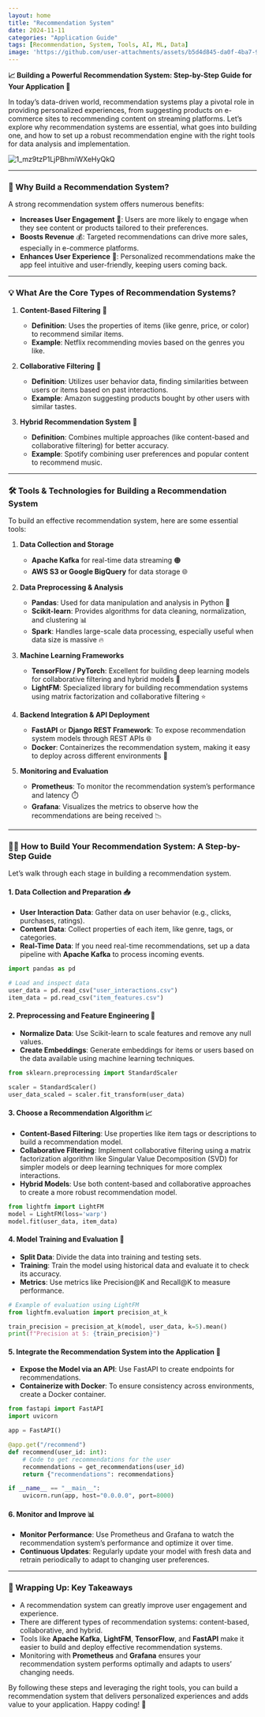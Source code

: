 ```yaml
---
layout: home
title: "Recommendation System"
date: 2024-11-11
categories: "Application Guide"
tags: [Recommendation, System, Tools, AI, ML, Data]
image: 'https://github.com/user-attachments/assets/b5d4d845-da0f-4ba7-9aad-ae72d7fdea4d'
---
```


**📈 Building a Powerful  Recommendation System: Step-by-Step Guide for Your Application 🎯**

In today’s data-driven world, recommendation systems play a pivotal role in providing personalized experiences, from suggesting products on e-commerce sites to recommending content on streaming platforms. Let’s explore why recommendation systems are essential, what goes into building one, and how to set up a robust recommendation engine with the right tools for data analysis and implementation.

![1_mz9tzP1LjPBhmiWXeHyQkQ](https://github.com/user-attachments/assets/b5d4d845-da0f-4ba7-9aad-ae72d7fdea4d)

---

### 🤔 Why Build a Recommendation System?

A strong recommendation system offers numerous benefits:

- **Increases User Engagement** 🎯: Users are more likely to engage when they see content or products tailored to their preferences.
- **Boosts Revenue** 💰: Targeted recommendations can drive more sales, especially in e-commerce platforms.
- **Enhances User Experience** 🌟: Personalized recommendations make the app feel intuitive and user-friendly, keeping users coming back.

---

### 💡 What Are the Core Types of Recommendation Systems?

1. **Content-Based Filtering** 📄
   - **Definition**: Uses the properties of items (like genre, price, or color) to recommend similar items.
   - **Example**: Netflix recommending movies based on the genres you like.

2. **Collaborative Filtering** 👥
   - **Definition**: Utilizes user behavior data, finding similarities between users or items based on past interactions.
   - **Example**: Amazon suggesting products bought by other users with similar tastes.

3. **Hybrid Recommendation System** 🔄
   - **Definition**: Combines multiple approaches (like content-based and collaborative filtering) for better accuracy.
   - **Example**: Spotify combining user preferences and popular content to recommend music.

---

### 🛠️ Tools & Technologies for Building a Recommendation System

To build an effective recommendation system, here are some essential tools:

1. **Data Collection and Storage**
   - **Apache Kafka** for real-time data streaming 🟠
   - **AWS S3 or Google BigQuery** for data storage 🌐

2. **Data Preprocessing & Analysis**
   - **Pandas**: Used for data manipulation and analysis in Python 🐼
   - **Scikit-learn**: Provides algorithms for data cleaning, normalization, and clustering 📊
   - **Spark**: Handles large-scale data processing, especially useful when data size is massive 🔥

3. **Machine Learning Frameworks**
   - **TensorFlow / PyTorch**: Excellent for building deep learning models for collaborative filtering and hybrid models 🤖
   - **LightFM**: Specialized library for building recommendation systems using matrix factorization and collaborative filtering ⭐

4. **Backend Integration & API Deployment**
   - **FastAPI** or **Django REST Framework**: To expose recommendation system models through REST APIs 🌐
   - **Docker**: Containerizes the recommendation system, making it easy to deploy across different environments 🐳

5. **Monitoring and Evaluation**
   - **Prometheus**: To monitor the recommendation system’s performance and latency ⏱️
   - **Grafana**: Visualizes the metrics to observe how the recommendations are being received 📉

---

### 🧑‍💻 How to Build Your Recommendation System: A Step-by-Step Guide

Let’s walk through each stage in building a recommendation system.

#### 1. **Data Collection and Preparation** 📥
   - **User Interaction Data**: Gather data on user behavior (e.g., clicks, purchases, ratings).
   - **Content Data**: Collect properties of each item, like genre, tags, or categories.
   - **Real-Time Data**: If you need real-time recommendations, set up a data pipeline with **Apache Kafka** to process incoming events.

   ```python
   import pandas as pd

   # Load and inspect data
   user_data = pd.read_csv("user_interactions.csv")
   item_data = pd.read_csv("item_features.csv")
   ```

#### 2. **Preprocessing and Feature Engineering** 🔄
   - **Normalize Data**: Use Scikit-learn to scale features and remove any null values.
   - **Create Embeddings**: Generate embeddings for items or users based on the data available using machine learning techniques.

   ```python
   from sklearn.preprocessing import StandardScaler

   scaler = StandardScaler()
   user_data_scaled = scaler.fit_transform(user_data)
   ```

#### 3. **Choose a Recommendation Algorithm** 📈

   - **Content-Based Filtering**: Use properties like item tags or descriptions to build a recommendation model.
   - **Collaborative Filtering**: Implement collaborative filtering using a matrix factorization algorithm like Singular Value Decomposition (SVD) for simpler models or deep learning techniques for more complex interactions.
   - **Hybrid Models**: Use both content-based and collaborative approaches to create a more robust recommendation model.

   ```python
   from lightfm import LightFM
   model = LightFM(loss='warp')
   model.fit(user_data, item_data)
   ```

#### 4. **Model Training and Evaluation** 🧠
   - **Split Data**: Divide the data into training and testing sets.
   - **Training**: Train the model using historical data and evaluate it to check its accuracy.
   - **Metrics**: Use metrics like Precision@K and Recall@K to measure performance.

   ```python
   # Example of evaluation using LightFM
   from lightfm.evaluation import precision_at_k

   train_precision = precision_at_k(model, user_data, k=5).mean()
   print(f"Precision at 5: {train_precision}")
   ```

#### 5. **Integrate the Recommendation System into the Application** 🔌

   - **Expose the Model via an API**: Use FastAPI to create endpoints for recommendations.
   - **Containerize with Docker**: To ensure consistency across environments, create a Docker container.

   ```python
   from fastapi import FastAPI
   import uvicorn

   app = FastAPI()

   @app.get("/recommend")
   def recommend(user_id: int):
       # Code to get recommendations for the user
       recommendations = get_recommendations(user_id)
       return {"recommendations": recommendations}

   if __name__ == "__main__":
       uvicorn.run(app, host="0.0.0.0", port=8000)
   ```

#### 6. **Monitor and Improve** 📊
   - **Monitor Performance**: Use Prometheus and Grafana to watch the recommendation system’s performance and optimize it over time.
   - **Continuous Updates**: Regularly update your model with fresh data and retrain periodically to adapt to changing user preferences.

---

### 🚀 Wrapping Up: Key Takeaways

- A recommendation system can greatly improve user engagement and experience.
- There are different types of recommendation systems: content-based, collaborative, and hybrid.
- Tools like **Apache Kafka**, **LightFM**, **TensorFlow**, and **FastAPI** make it easier to build and deploy effective recommendation systems.
- Monitoring with **Prometheus** and **Grafana** ensures your recommendation system performs optimally and adapts to users’ changing needs.

By following these steps and leveraging the right tools, you can build a recommendation system that delivers personalized experiences and adds value to your application. Happy coding! 🎉
